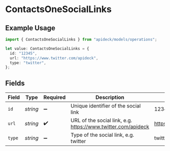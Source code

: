# ContactsOneSocialLinks

## Example Usage

```typescript
import { ContactsOneSocialLinks } from "apideck/models/operations";

let value: ContactsOneSocialLinks = {
  id: "12345",
  url: "https://www.twitter.com/apideck",
  type: "twitter",
};
```

## Fields

| Field                                                        | Type                                                         | Required                                                     | Description                                                  | Example                                                      |
| ------------------------------------------------------------ | ------------------------------------------------------------ | ------------------------------------------------------------ | ------------------------------------------------------------ | ------------------------------------------------------------ |
| `id`                                                         | *string*                                                     | :heavy_minus_sign:                                           | Unique identifier of the social link                         | 12345                                                        |
| `url`                                                        | *string*                                                     | :heavy_check_mark:                                           | URL of the social link, e.g. https://www.twitter.com/apideck | https://www.twitter.com/apideck                              |
| `type`                                                       | *string*                                                     | :heavy_minus_sign:                                           | Type of the social link, e.g. twitter                        | twitter                                                      |